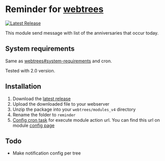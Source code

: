 # Reminder for [webtrees](https://www.webtrees.net/)

[![Latest Release](https://img.shields.io/github/release/UksusoFF/webtrees-reminder.svg)](https://github.com/UksusoFF/webtrees-reminder/releases/latest)

This module send message with list of the anniversaries that occur today.

## System requirements
Same as [webtrees#system-requirements](https://github.com/fisharebest/webtrees#system-requirements) and cron.

Tested with 2.0 version.

## Installation
1. Download the [latest release](https://github.com/UksusoFF/webtrees-reminder/releases/latest)
1. Upload the downloaded file to your webserver
1. Unzip the package into your `webtrees/modules_v4` directory
1. Rename the folder to `reminder`
1. [Config cron task](https://www.google.ru/search?ie=UTF-8&hl=ru&q=how%20to%20config%20cron%20task&gws_rd=ssl) for execute module action url. You can find this url on module [config page](https://github.com/UksusoFF/webtrees-reminder/issues/2#issuecomment-616511474)

## Todo
* Make notification config per tree

